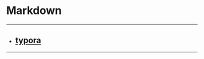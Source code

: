 # Markdown

****

* ## [typora](https://github.com/gudwo0121/TIL/tree/master/markdown/typora.md)

***

